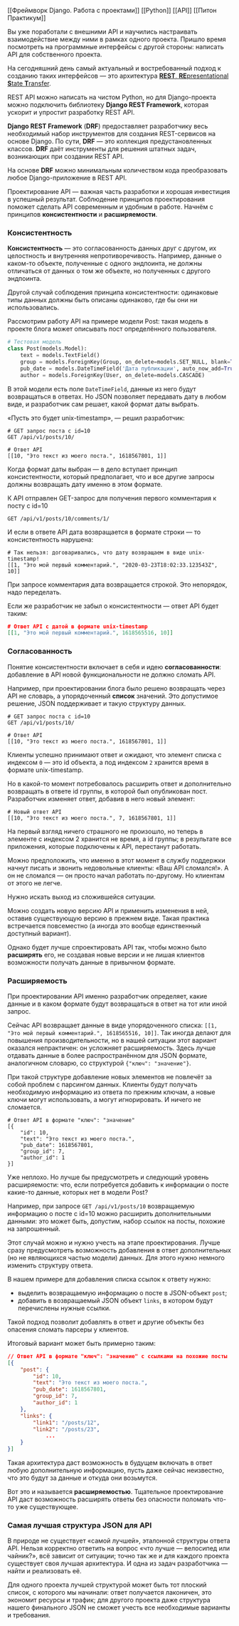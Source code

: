 [[Фреймворк Django. Работа с проектами]]
[[Python]]
[[API]]
[[Питон Практикум]]

Вы уже поработали с внешними API и научились настраивать взаимодействие между ними в рамках одного проекта. Пришло время посмотреть на программные интерфейсы с другой стороны: написать API для собственного проекта.

На сегодняшний день самый актуальный и востребованный подход к созданию таких интерфейсов — это архитектура [**REST**, **RE**presentational **S**tate **T**ransfer](https://www.ics.uci.edu/~fielding/pubs/dissertation/rest_arch_style.htm).

REST API можно написать на чистом Python, но для Django-проекта можно подключить библиотеку **Django REST Framework**, которая ускорит и упростит разработку REST API.

**Django REST Framework** (**DRF**) предоставляет разработчику весь необходимый набор инструментов для создания REST-сервисов на основе Django. По сути, **DRF** — это коллекция предустановленных классов. **DRF** даёт инструменты для решения штатных задач, возникающих при создании REST API.

На основе **DRF** можно минимальным количеством кода преобразовать любое Django-приложение в REST API.

Проектирование API — важная часть разработки и хорошая инвестиция в успешный результат. Соблюдение принципов проектирования поможет сделать API современным и удобным в работе. Начнём с принципов **консистентности** и **расширяемости**.

### Консистентность

**Консистентность** — это согласованность данных друг с другом, их целостность и внутренняя непротиворечивость. Например, данные о каком-то объекте, полученные с одного эндпоинта, не должны отличаться от данных о том же объекте, но полученных с другого эндпоинта.

Другой случай соблюдения принципа консистентности: одинаковые типы данных должны быть описаны одинаково, где бы они ни использовались.

Рассмотрим работу API на примере модели Post: такая модель в проекте блога может описывать пост определённого пользователя.


```python
# Тестовая модель
class Post(models.Model):
    text = models.TextField()
    group = models.ForeignKey(Group, on_delete=models.SET_NULL, blank=True, null=True)
    pub_date = models.DateTimeField('Дата публикации', auto_now_add=True)
    author = models.ForeignKey(User, on_delete=models.CASCADE)
```


В этой модели есть поле `DateTimeField`, данные из него будут возвращаться в ответах. Но JSON позволяет передавать дату в любом виде, и разработчик сам решает, какой формат даты выбрать.

«Пусть это будет unix-timestamp», — решил разработчик:

```
# GET запрос поста с id=10
GET /api/v1/posts/10/

# Ответ API
[[10, "Это текст из моего поста.", 1618567801, 1]]
```


Когда формат даты выбран — в дело вступает принцип консистентности, который предполагает, что и все другие запросы должны возвращать дату именно в этом формате.

К API отправлен GET-запрос для получения первого комментария к посту с id=10

```
GET /api/v1/posts/10/comments/1/
```


И если в ответе API дата возвращается в формате строки — то консистентность нарушена:

```
# Так нельзя: договаривались, что дату возвращаем в виде unix-timestamp!
[[1, "Это мой первый комментарий.", "2020-03-23T18:02:33.123543Z", 10]]
```


При запросе комментария дата возвращается строкой. Это непорядок, надо переделать.

Если же разработчик не забыл о консистентности — ответ API будет таким:

```json
# Ответ API c датой в формате unix-timestamp
[[1, "Это мой первый комментарий.", 1618565516, 10]]
```


### Согласованность

Понятие консистентности включает в себя и идею **согласованности**: добавление в API новой функциональности не должно сломать API.

Например, при проектировании блога было решено возвращать через API не словарь, а упорядоченный **список** значений. Это допустимое решение, JSON поддерживает и такую структуру данных.

```
# GET запрос поста с id=10
GET /api/v1/posts/10/

# Ответ API
[[10, "Это текст из моего поста.", 1618567801, 1]]
```


Клиенты успешно принимают ответ и ожидают, что элемент списка с индексом `0` — это id объекта, а под индексом `2` хранится время в формате unix-timestamp.

Но в какой-то момент потребовалось расширить ответ и дополнительно возвращать в ответе id группы, в которой был опубликован пост. Разработчик изменяет ответ, добавив в него новый элемент:


```
# Новый ответ API
[[10, "Это текст из моего поста.", 7, 1618567801, 1]]
```


На первый взгляд ничего страшного не произошло, но теперь в элементе с индексом 2 хранится не время, а id группы; в результате все приложения, которые подключены к API, перестанут работать.

Можно предположить, что именно в этот момент в службу поддержки начнут писать и звонить недовольные клиенты: «Ваш API сломался!». А он не сломался — он просто начал работать по-другому. Но клиентам от этого не легче.

Нужно искать выход из сложившейся ситуации.

Можно создать новую версию API и применить изменения в ней, оставив существующую версию в прежнем виде. Такая практика встречается повсеместно (а иногда это вообще единственный доступный вариант).

Однако будет лучше спроектировать API так, чтобы можно было **расширять** его, не создавая новые версии и не лишая клиентов возможности получать данные в привычном формате.

### Расширяемость

При проектировании API именно разработчик определяет, какие данные и в каком формате будут возвращаться в ответ на тот или иной запрос.

Сейчас API возвращает данные в виде упорядоченного списка: `[[1, "Это мой первый комментарий.", 1618565516, 10]]`. Так иногда делают для повышения производительности, но в нашей ситуации этот вариант оказался непрактичен: он усложняет расширяемость. Здесь лучше отдавать данные в более распространённом для JSON формате, аналогичном словарю, со структурой `{"ключ": "значение"}`.

При такой структуре добавление новых элементов не повлечёт за собой проблем с парсингом данных. Клиенты будут получать необходимую информацию из ответа по прежним ключам, а новые ключи могут использовать, а могут игнорировать. И ничего не сломается.


```
# Ответ API в формате "ключ": "значение"
[{
    "id": 10,
    "text": "Это текст из моего поста.",
    "pub_date": 1618567801,
    "group_id": 7,
    "author_id": 1
}]
```


Уже неплохо. Но лучше бы предусмотреть и следующий уровень расширяемости: что, если потребуется добавить к информации о посте какие-то данные, которых нет в модели Post?

Например, при запросе `GET /api/v1/posts/10` возвращаемую информацию о посте с id=10 можно расширить дополнительными данными: это может быть, допустим, набор ссылок на посты, похожие на запрошенный.

Этот случай можно и нужно учесть на этапе проектирования. Лучше сразу предусмотреть возможность добавления в ответ дополнительных (но не являющихся частью модели) данных. Для этого нужно немного изменить структуру ответа.

В нашем примере для добавления списка ссылок к ответу нужно:

- выделить возвращаемую информацию о посте в JSON-объект `post`;
- добавить в возвращаемый JSON объект `links`, в котором будут перечислены нужные ссылки.

Такой подход позволит добавлять в ответ и другие объекты без опасения сломать парсеры у клиентов.

Итоговый вариант может быть примерно таким:


```json
// Ответ API в формате "ключ": "значение" с ссылками на похожие посты
[{
    "post": {
        "id": 10,
        "text": "Это текст из моего поста.",
        "pub_date": 1618567801,
        "group_id": 7,
        "author_id": 1
    },
    "links": {
        "link1": "/posts/12",
        "link2": "/posts/23",
            ...
    }
}]
```


Такая архитектура даст возможность в будущем включать в ответ любую дополнительную информацию, пусть даже сейчас неизвестно, что это будут за данные и откуда они возьмутся.

Вот это и называется **расширяемостью**. Тщательное проектирование API даст возможность расширять ответы без опасности поломать что-то уже существующее.


### Самая лучшая структура JSON для API

В природе не существует «самой лучшей», эталонной структуры ответа API. Нельзя корректно ответить на вопрос «что лучше — велосипед или чайник?», всё зависит от ситуации; точно так же и для каждого проекта существует своя лучшая архитектура. И одна из задач разработчика — найти и реализовать её.

Для одного проекта лучшей структурой может быть тот плоский список, с которого мы начинали: ответ получается лаконичен, это экономит ресурсы и трафик; для другого проекта даже структура нашего финального JSON не сможет учесть все необходимые варианты и требования.